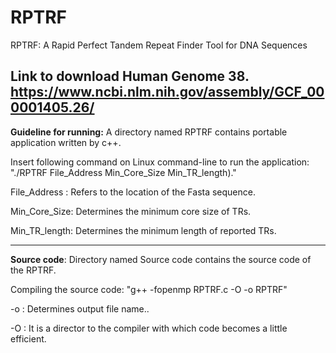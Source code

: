 # RPTRF
RPTRF: A Rapid Perfect Tandem Repeat Finder Tool for DNA Sequences

Link to download Human Genome 38. https://www.ncbi.nlm.nih.gov/assembly/GCF_000001405.26/
------------------


**Guideline for running:**
A directory named RPTRF contains portable application written by c++.

Insert following command on Linux command-line to run the application: "./RPTRF File_Address Min_Core_Size Min_TR_length)."

File_Address : Refers to the location of the Fasta sequence.

Min_Core_Size: Determines the minimum core size of TRs.

Min_TR_length: Determines the minimum length of reported TRs.

------------------



**Source code**: Directory named Source code contains the source code of the RPTRF.

Compiling the source code: "g++ -fopenmp RPTRF.c -O -o RPTRF"

-o : Determines output file name..

-O : It is a director to the compiler with which code becomes a little efficient.
